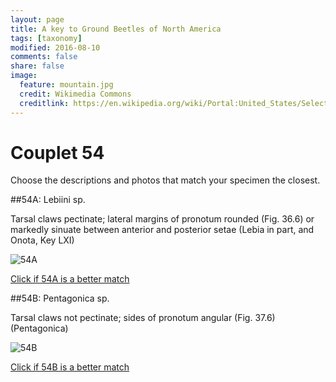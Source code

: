 ```yaml
---
layout: page
title: A key to Ground Beetles of North America
tags: [taxonomy]
modified: 2016-08-10
comments: false
share: false
image:
  feature: mountain.jpg
  credit: Wikimedia Commons
  creditlink: https://en.wikipedia.org/wiki/Portal:United_States/Selected_panorama#/media/File:Mount_Ellinor,_Mount_Washington_Panorama.jpg
---
```


# Couplet 54


Choose the descriptions and photos that match your specimen the closest. 

##54A: Lebiini sp. 

Tarsal claws pectinate; lateral margins of pronotum rounded (Fig. 36.6) or markedly sinuate between anterior and posterior setae (Lebia in part, and Onota, Key LXI)

![54A](//klevan.github.io/images/keyfigs/Key1_54_54A.png)

[Click if 54A is a better match](https://en.wikipedia.org/wiki/Lebiini)


##54B: Pentagonica sp. 

Tarsal claws not pectinate; sides of pronotum angular (Fig. 37.6) (Pentagonica)

![54B](//klevan.github.io/images/keyfigs/Key1_54_54B.png)

[Click if 54B is a better match](https://en.wikipedia.org/wiki/Pentagonica)

